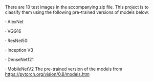 There are 10 test images in the accompanying zip file. This project is to classify them using the following pre-trained versions of models below:

· AlexNet

· VGG16

· ResNet50

· Inception V3

· DenseNet121

· MobileNetV2
The pre-trained version of the models from https://pytorch.org/vision/0.8/models.htm
